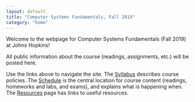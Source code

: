 ```yaml
---
layout: default
title: "Computer Systems Fundamentals, Fall 2019"
category: "home"
---
```


Welcome to the webpage for Computer Systems Fundamentals (Fall 2019) at Johns Hopkins!

All public information about the course (readings, assignments, etc.) will be posted here.

Use the links above to navigate the site.  The [Syllabus](syllabus.html) describes course policies. The [Schedule](schedule.html) is the central location for course content (readings, homeworks and labs, and exams), and explains what is happening when.  The [Resources](resources.html) page has links to useful resources.
